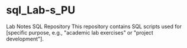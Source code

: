 # sql_Lab-s_PU
Lab Notes SQL Repository This repository contains SQL scripts used for [specific purpose, e.g., "academic lab exercises" or "project development"]. 
